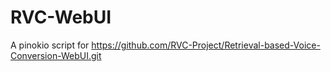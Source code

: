 # RVC-WebUI

A pinokio script for https://github.com/RVC-Project/Retrieval-based-Voice-Conversion-WebUI.git

